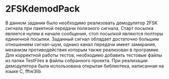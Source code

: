 # 2FSKdemodPack
В данном задании было необходимо реализовать демодулятор 2FSK сигнала при пакетной передачи полезного сигнала. Старт посылка является нулем в начале сообщения,
стоп посылкой являются полторы единичной посылки. Заданный сигнал обладает достаточно большим отношением сигнал-шум, однако канал передачи имеет замирания, механизм
противодействия которым также реализован в программе. 
Для корректной работы тестов, необходимо добавить тестовые файлы из папки TestFiles в файлы собранного проекта.
При реализации демодулятора была использована открытая библиотека, написанная на языке С, fftw3lib
